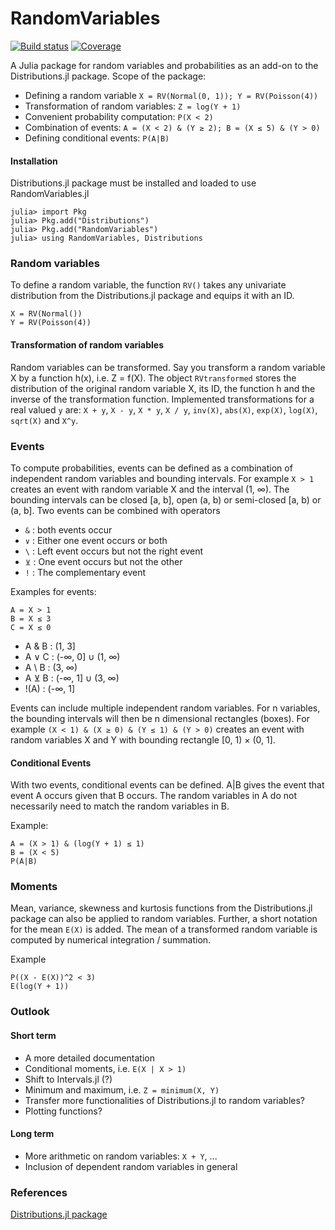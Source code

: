 # RandomVariables

[![Build status](https://ci.appveyor.com/api/projects/status/oxrt0pwdypo42ees?svg=true)](https://ci.appveyor.com/project/ManuelStapper/randomvariables-jl)
[![Coverage](https://codecov.io/gh/ManuelStapper/RandomVariables.jl/branch/main/graph/badge.svg)](https://codecov.io/gh/ManuelStapper/RandomVariables.jl)

A Julia package for random variables and probabilities as an add-on to the
Distributions.jl package. Scope of the package:

* Defining a random variable ``X = RV(Normal(0, 1)); Y = RV(Poisson(4))``
* Transformation of random variables: ``Z = log(Y + 1)``
* Convenient probability computation: ``P(X < 2)``
* Combination of events: ``A = (X < 2) & (Y ≥ 2); B = (X ≤ 5) & (Y > 0)``
* Defining conditional events: ``P(A|B)``



#### Installation
Distributions.jl package must be installed and loaded to use RandomVariables.jl
```
julia> import Pkg
julia> Pkg.add("Distributions")
julia> Pkg.add("RandomVariables")
julia> using RandomVariables, Distributions
```

### Random variables

To define a random variable, the function ``RV()`` takes any univariate distribution
from the Distributions.jl package and equips it with an ID.
```
X = RV(Normal())
Y = RV(Poisson(4))
```

#### Transformation of random variables

Random variables can be transformed. Say you transform a random variable X by
a function h(x), i.e. Z = f(X). The object ``RVtransformed`` stores the distribution
of the original random variable X, its ID, the function h and the inverse of the transformation
function. Implemented transformations for a real valued ``y`` are: ``X + y``,
``X - y``, ``X * y``, ``X / y``, ``inv(X)``, ``abs(X)``, ``exp(X)``, ``log(X)``,
``sqrt(X)`` and ``X^y``.

### Events

To compute probabilities, events can be defined as a combination of independent
random variables and bounding intervals. For example ``X > 1`` creates an event
with random variable X and the interval (1, ∞). The bounding intervals can be
closed [a, b], open (a, b) or semi-closed [a, b) or (a, b]. Two events can be
combined with operators
* ``&`` : both events occur
* ``∨`` : Either one event occurs or both
* ``\`` : Left event occurs but not the right event
* ``⊻`` : One event occurs but not the other
* ``!`` : The complementary event

Examples for events:
```
A = X > 1
B = X ≤ 3
C = X ≤ 0
```

* A & B : (1, 3]
* A ∨ C : (-∞, 0] ∪ (1, ∞)
* A \ B : (3, ∞)
* A ⊻ B : (-∞, 1] ∪ (3, ∞)
* !(A) : (-∞, 1]

Events can include multiple independent random variables. For n variables, the
bounding intervals will then be n dimensional rectangles (boxes). For example
``(X < 1) & (X ≥ 0) & (Y ≤ 1) & (Y > 0)`` creates an event with random variables
X and Y with bounding rectangle [0, 1) × (0, 1].

#### Conditional Events

With two events, conditional events can be defined. A|B gives the event that
event A occurs given that B occurs. The random variables in A do not necessarily
need to match the random variables in B.

Example:
```
A = (X > 1) & (log(Y + 1) ≤ 1)
B = (X < 5)
P(A|B)
```

### Moments

Mean, variance, skewness and kurtosis functions from the Distributions.jl package
can also be applied to random variables. Further, a short notation for the mean
``E(X)`` is added. The mean of a transformed random variable is computed by numerical integration / summation.

Example
```
P((X - E(X))^2 < 3)
E(log(Y + 1))
```

### Outlook

#### Short term
* A more detailed documentation
* Conditional moments, i.e. ``E(X | X > 1)``
* Shift to Intervals.jl (?)
* Minimum and maximum, i.e. ``Z = minimum(X, Y)``
* Transfer more functionalities of Distributions.jl to random variables?
* Plotting functions?

#### Long term
* More arithmetic on random variables: ``X + Y``, ...
* Inclusion of dependent random variables in general

### References

[Distributions.jl package](https://doi.org/10.5281/zenodo.2647458)
